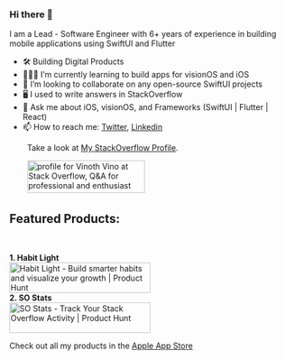 ### Hi there 👋

I am a Lead - Software Engineer with 6+ years of experience in building mobile applications using SwiftUI and Flutter

- 🛠 Building Digital Products
- 👨🏻‍💻 I’m currently learning to build apps for visionOS and iOS
- 👯 I’m looking to collaborate on any open-source SwiftUI projects
- 🖥 I used to write answers in StackOverflow
- 💬 Ask me about iOS, visionOS, and Frameworks (SwiftUI | Flutter | React)
- 📫 How to reach me: [Twitter](https://twitter.com/vinothvino42), [Linkedin](https://www.linkedin.com/in/vinothvino42/)

&nbsp;&nbsp;&nbsp;&nbsp;&nbsp;&nbsp;&nbsp;&nbsp;Take a look at [My StackOverflow Profile](https://stackoverflow.com/users/4608334/vinoth-vino).

&nbsp;&nbsp;&nbsp;&nbsp;&nbsp;&nbsp;&nbsp;&nbsp;<a href="https://stackoverflow.com/users/4608334/vinoth-vino"><img src="https://stackoverflow.com/users/flair/4608334.png?theme=dark" width="208" height="58" alt="profile for Vinoth Vino at Stack Overflow, Q&amp;A for professional and enthusiast programmers" title="profile for Vinoth Vino at Stack Overflow, Q&amp;A for professional and enthusiast programmers"></a>

## Featured Products:
<br>

**1. Habit Light**<br>
<a href="https://www.producthunt.com/posts/habit-light?embed=true&utm_source=badge-featured&utm_medium=badge&utm_souce=badge-habit&#0045;light" target="_blank"><img src="https://api.producthunt.com/widgets/embed-image/v1/featured.svg?post_id=592493&theme=light" alt="Habit&#0032;Light - Build&#0032;smarter&#0032;habits&#0032;and&#0032;visualize&#0032;your&#0032;growth | Product Hunt" style="width: 250px; height: 54px;" width="250" height="54" /></a>
<br>
**2. SO Stats**<br>
<a href="https://www.producthunt.com/posts/so-stats?embed=true&utm_source=badge-featured&utm_medium=badge&utm_souce=badge-so&#0045;stats" target="_blank"><img src="https://api.producthunt.com/widgets/embed-image/v1/featured.svg?post_id=626917&theme=light" alt="SO&#0032;Stats - Track&#0032;Your&#0032;Stack&#0032;Overflow&#0032;Activity | Product Hunt" style="width: 250px; height: 54px;" width="250" height="54" /></a>

Check out all my products in the [Apple App Store](https://apps.apple.com/us/developer/vinoth-ramajeyam/id1665205517)
